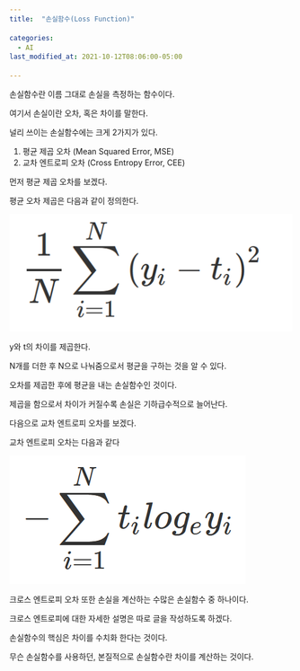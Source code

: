 ```yaml
---
title:  "손실함수(Loss Function)"

categories:
  - AI
last_modified_at: 2021-10-12T08:06:00-05:00

---
```



손실함수란 이름 그대로 손실을 측정하는 함수이다.

여기서 손실이란 오차, 혹은 차이를 말한다.

널리 쓰이는 손실함수에는 크게 2가지가 있다.

1. 평균 제곱 오차 (Mean Squared Error, MSE)
2. 교차 엔트로피 오차 (Cross Entropy Error, CEE)

먼저 평균 제곱 오차를 보겠다.

평균 오차 제곱은 다음과 같이 정의한다.

![](/assets/image/loss_function/mse.png)

y와 t의 차이를 제곱한다.

N개를 더한 후 N으로 나눠줌으로서 평균을 구하는 것을 알 수 있다.

오차를 제곱한 후에 평균을 내는 손실함수인 것이다.

제곱을 함으로서 차이가 커질수록 손실은 기하급수적으로 늘어난다.



다음으로 교차 엔트로피 오차를 보겠다.

교차 엔트로피 오차는 다음과 같다

![](/assets/image/loss_function/cee.png)

크로스 엔트로피 오차 또한 손실을 계산하는 수많은 손실함수 중 하나이다.

크로스 엔트로피에 대한 자세한 설명은 따로 글을 작성하도록 하겠다.



손실함수의 핵심은 차이를 수치화 한다는 것이다.

무슨 손실함수를 사용하던, 본질적으로 손실함수란 차이를 계산하는 것이다.
